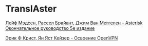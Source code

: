 # TranslAster

[Лейф Мэдсен, Рассел Брайант, Джим Ван Меггелен - Asterisk Окончательное руководство 5е издание](https://translaster.github.io/Definitive-Guide-5th-Edition/)

[Эрик Ф Крист, Ян Яст Кейзер - Освоение OpenVPN](https://translaster.github.io/Osvoenie-OpenVPN)
